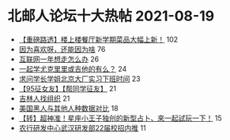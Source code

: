 # 北邮人论坛十大热帖 2021-08-19

- [【重磅路透】楼上楼餐厅新学期菜品大幅上新！](https://bbs.byr.cn/article/Food/515125) 102
- [因为喜欢呀，还能因为啥](https://bbs.byr.cn/article/Feeling/3176262) 76
- [互联网一年想走怎么办](https://bbs.byr.cn/article/WorkLife/1171961) 26
- [一起学尤克里里或吉他的有么？](https://bbs.byr.cn/article/Talking/6295519) 24
- [求问学长学姐北京大厂实习下班时间](https://bbs.byr.cn/article/Job/2139820) 23
- [【95征女友】【帮同学征友】](https://bbs.byr.cn/article/Friends/2002624) 21
- [吉林人找组织](https://bbs.byr.cn/article/NorthEast/945075) 21
- [美国黑人与其他人种数据对比](https://bbs.byr.cn/article/Picture/3297126) 18
- [【转】超神准！星座小王子独创的新型占卜、來一起試玩一下！](https://bbs.byr.cn/article/Constellations/326533) 15
- [农行研发中心武汉研发部22届校招内推](https://bbs.byr.cn/article/Hubei/397827) 11


